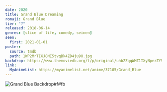 ```yaml
---
date: 2020
title: Grand Blue Dreaming
romaji: Grand Blue
tier: "?"
released: 2018-06-14
genres: [slice of life, comedy, seinen]
seen:
  first: 2021-01-01
poster:
  source: tmdb
  path: 1WP2MrTIXJ8NI5tvqBk4ZD4ju9O.jpg
backdrop: https://www.themoviedb.org/t/p/original/uhbZZqqWMZ1IXyNperZY5URF9ah.jpg
link:
  MyAnimeList: https://myanimelist.net/anime/37105/Grand_Blue
---
```


![Grand Blue Backdrop#f#fb](https://www.themoviedb.org/t/p/original/sLxzl4NzHgiVIlhvajnNCaIddG7.jpg "Source: TMDB")
